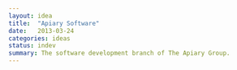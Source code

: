 ```yaml
---
layout: idea
title:  "Apiary Software"
date:   2013-03-24
categories: ideas
status: indev
summary: The software development branch of The Apiary Group.
---
```

